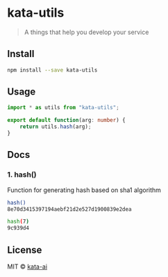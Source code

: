 # kata-utils
> A things that help you develop your service


## Install

```bash
npm install --save kata-utils
```

## Usage

```typescript
import * as utils from "kata-utils";

export default function(arg: number) {
    return utils.hash(arg);
}
```
## Docs

### 1. hash()

Function for generating hash based on sha1 algorithm

```bash
hash()
8e70d3415397194aebf21d2e527d1900839e2dea

hash(7)
9c939d4
```

## License

MIT © [kata-ai](https://github.com/kata-ai)
